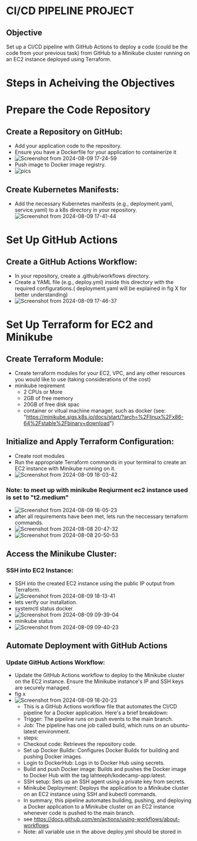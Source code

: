 # CI/CD PIPELINE PROJECT
## Objective
Set up a CI/CD pipeline with GitHub Actions to deploy a code (could be the code from your previous task) from GitHub to a Minikube cluster running on an EC2 instance deployed using Terraform.
# Steps in Acheiving the Objectives
#  Prepare the Code Repository
## Create a Repository on GitHub:
  - Add your application code to the repository.
  - Ensure you have a Dockerfile for your application to containerize it
  - ![Screenshot from 2024-08-09 17-24-59](https://github.com/user-attachments/assets/d82a09c0-ca0f-45b3-8d05-99f650aeb2a9)
  - Push image to Docker image registry.
  - ![pics](https://github.com/user-attachments/assets/724ae57b-6408-4e65-9d08-55cf5969221e)
## Create Kubernetes Manifests:
  - Add the necessary Kubernetes manifests (e.g., deployment.yaml, service.yaml) to a k8s directory in your repository.
![Screenshot from 2024-08-09 17-41-44](https://github.com/user-attachments/assets/081e5440-f708-4074-973c-91250ccac95f)
# Set Up GitHub Actions
## Create a GitHub Actions Workflow:
  - In your repository, create a .github/workflows directory.
  - Create a YAML file (e.g., deploy.yml) inside this directory with the required configurations.( deployment.yaml will be explained in fig X for better understanding)
  - ![Screenshot from 2024-08-09 17-46-37](https://github.com/user-attachments/assets/fb00dc91-b36d-4265-8755-6d971480e184)
#  Set Up Terraform for EC2 and Minikube
## Create Terraform Module:
  - Create terraform modules for your EC2, VPC, and any other resources you would like to use (taking considerations of the cost)
  - minikube reqirement 
    - 2 CPUs or More
    -  2GB of free memory
    -  20GB of free disk spac
    -  container or vitual machine manager, such as docker (see: "https://minikube.sigs.k8s.io/docs/start/?arch=%2Flinux%2Fx86-64%2Fstable%2Fbinary+download")
## Initialize and Apply Terraform Configuration:
  - Create root modules 
  - Run the appropriate Terraform commands in your terminal to create an EC2 instance with Minikube running on it.
  - ![Screenshot from 2024-08-09 18-03-42](https://github.com/user-attachments/assets/8def0580-5cb5-400e-8032-1324f7772c66)
### Note: to meet up with minikube Reqiurment ec2 instance used is set to "t2.medium"
  - ![Screenshot from 2024-08-09 18-05-23](https://github.com/user-attachments/assets/b25bd84c-7729-4c1d-b8ec-173edbc4ed29)
  - after all requirements have been met, lets run the  neccessary terraform commands.
  - ![Screenshot from 2024-08-08 20-47-32](https://github.com/user-attachments/assets/136cdf38-e000-4905-afb1-296a4ab7df34)
  - ![Screenshot from 2024-08-08 20-50-53](https://github.com/user-attachments/assets/e3012b2b-2679-4465-906b-9b944f92faaf)
## Access the Minikube Cluster:
### SSH into EC2 Instance:
  - SSH into the created EC2 instance using the public IP output from Terraform.
  - ![Screenshot from 2024-08-09 18-13-41](https://github.com/user-attachments/assets/6753ef3c-6acb-43e8-adc6-c6f4b43da3b9)
  - lets verify our installation.
  - systemctl status docker 
  - ![Screenshot from 2024-08-09 09-39-04](https://github.com/user-attachments/assets/43b0f4f2-ac27-4b43-a27f-e43e88613bb1)
  - minikube status
  - ![Screenshot from 2024-08-09 09-40-23](https://github.com/user-attachments/assets/61abcae6-a209-4043-a680-7ccde6080755)
## Automate Deployment with GitHub Actions
### Update GitHub Actions Workflow:
  - Update the GitHub Actions workflow to deploy to the Minikube cluster on the EC2 instance. Ensure the Minikube instance's IP and SSH keys are securely managed.
  - fig x
  - ![Screenshot from 2024-08-09 18-20-23](https://github.com/user-attachments/assets/015bc4f2-21db-48e6-90d3-7556e859af9e)
    -  This is a GitHub Actions workflow file that automates the CI/CD pipeline for a Docker application. Here's a brief breakdown:
    -  Trigger: The pipeline runs on push events to the main branch.
    -  Job: The pipeline has one job called build, which runs on an ubuntu-latest environment.
    -  steps:
      - Checkout code: Retrieves the repository code.
      - Set up Docker Buildx: Configures Docker Buildx for building and pushing Docker images.
      - Login to DockerHub: Logs in to Docker Hub using secrets.
      - Build and push Docker image: Builds and pushes the Docker image to Docker Hub with the tag lahteeph/kodecamp-app:latest.
      - SSH setup: Sets up an SSH agent using a private key from secrets.
      - Minikube Deployment: Deploys the application to a Minikube cluster on an EC2 instance using SSH and kubectl commands.
      - In summary, this pipeline automates building, pushing, and deploying a Docker application to a Minikube cluster on an EC2 instance whenever code is pushed to the main branch.
    - see https://docs.github.com/en/actions/using-workflows/about-workflows
    - Note: all variable use in the above deploy.yml should be stored in 



